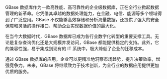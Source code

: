 GBase 数据库作为一款高性能、高可靠性的企业级数据库，正在全行业掀起数据管理的新革命。它凭借其卓越的数据处理能力，在金融、电信、能源等多个领域得到了广泛应用。GBase 不仅能够高效存储和分析海量数据，还提供了强大的安全保障和灵活的操作接口，帮助企业实现数据价值的最大化。

在当今大数据时代，GBase 数据库已成为各行业数字化转型的重要支撑工具。无论是复杂查询优化还是大规模并发访问，GBase 都能提供稳定的支持。此外，它的兼容性强，易于集成到现有的 IT 系统中，极大降低了企业的迁移成本。

通过 GBase 数据库的应用，企业可以更精准地洞察市场趋势，提升决策效率，增强竞争力。未来，GBase 将继续致力于技术创新，为全行业的数据应用提供更加优质的服务。
